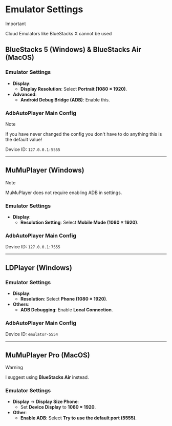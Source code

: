 # Emulator Settings
> [!IMPORTANT]
> Cloud Emulators like BlueStacks X cannot be used

## BlueStacks 5 (Windows) & BlueStacks Air (MacOS)

### Emulator Settings
- **Display**:
  - **Display Resolution**: Select **Portrait (1080 × 1920)**.
- **Advanced**:
  - **Android Debug Bridge (ADB)**: Enable this.

### AdbAutoPlayer Main Config
> [!NOTE]
> If you have never changed the config you don't have to do anything this is the default value!

Device ID: `127.0.0.1:5555`

---

## MuMuPlayer (Windows)

> [!NOTE]
> MuMuPlayer does not require enabling ADB in settings.

### Emulator Settings
- **Display**:
    - **Resolution Setting**: Select **Mobile Mode (1080 × 1920)**.

### AdbAutoPlayer Main Config
Device ID: `127.0.0.1:7555`

---

## LDPlayer (Windows)

### Emulator Settings
- **Display**:
    - **Resolution**: Select **Phone (1080 × 1920)**.
- **Others**:
    - **ADB Debugging**: Enable **Local Connection**.

### AdbAutoPlayer Main Config
Device ID: `emulator-5554`

---

## MuMuPlayer Pro (MacOS)

> [!WARNING]
> I suggest using **BlueStacks Air** instead.

### Emulator Settings
- **Display** → **Display Size Phone**:
    - Set **Device Display** to **1080 × 1920**.
- **Other**:
    - **Enable ADB**: Select **Try to use the default port (5555)**.
